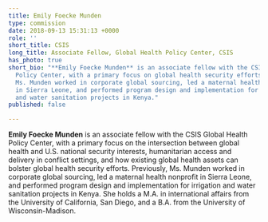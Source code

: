 ```yaml
---
title: Emily Foecke Munden
type: commission
date: 2018-09-13 15:31:13 +0000
role: ''
short_title: CSIS
long_title: Associate Fellow, Global Health Policy Center, CSIS
has_photo: true
short_bio: "**Emily Foecke Munden** is an associate fellow with the CSIS Global Health
  Policy Center, with a primary focus on global health security efforts. Previously,
  Ms. Munden worked in corporate global sourcing, led a maternal health nonprofit
  in Sierra Leone, and performed program design and implementation for irrigation
  and water sanitation projects in Kenya."
published: false

---
```

**Emily Foecke Munden** is an associate fellow with the CSIS Global Health Policy Center, with a primary focus on the intersection between global health and U.S. national security interests, humanitarian access and delivery in conflict settings, and how existing global health assets can bolster global health security efforts. Previously, Ms. Munden worked in corporate global sourcing, led a maternal health nonprofit in Sierra Leone, and performed program design and implementation for irrigation and water sanitation projects in Kenya. She holds a M.A. in international affairs from the University of California, San Diego, and a B.A. from the University of Wisconsin-Madison.